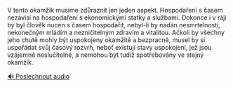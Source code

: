 
V tento okamžik musíme zdůraznit jen jeden aspekt. Hospodaření s časem nezávisí na hospodaření s ekonomickými statky a službami. Dokonce i v ráji by byl člověk nucen s časem hospodařit, nebyl-li by nadán nesmrtelností, nekonečným mládím a nezničitelným zdravím a vitalitou. Ačkoli by všechny jeho chutě mohly být uspokojeny okamžitě a bezpracně, musel by si uspořádat svůj časový rozvrh, neboť existují stavy uspokojení, jež jsou vzájemně neslučitelné, a nemohou být tudíž spotřebovány ve stejný okamžik.

[🔊 Poslechnout audio](/data/7-paragraphs/audio/chapter_27/para_015-V-tento-okamik-musme-zdraznit-jen-jeden-aspekt.mp3)
